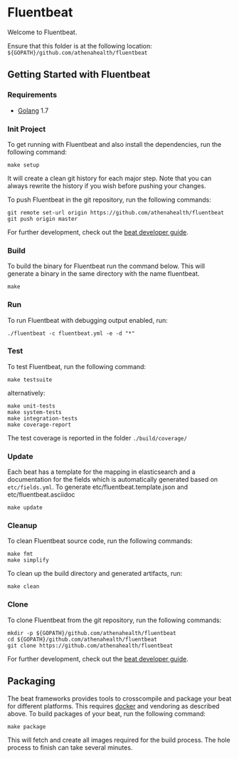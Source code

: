 # Fluentbeat

Welcome to Fluentbeat.

Ensure that this folder is at the following location:
`${GOPATH}/github.com/athenahealth/fluentbeat`

## Getting Started with Fluentbeat

### Requirements

* [Golang](https://golang.org/dl/) 1.7

### Init Project
To get running with Fluentbeat and also install the
dependencies, run the following command:

```
make setup
```

It will create a clean git history for each major step. Note that you can always rewrite the history if you wish before pushing your changes.

To push Fluentbeat in the git repository, run the following commands:

```
git remote set-url origin https://github.com/athenahealth/fluentbeat
git push origin master
```

For further development, check out the [beat developer guide](https://www.elastic.co/guide/en/beats/libbeat/current/new-beat.html).

### Build

To build the binary for Fluentbeat run the command below. This will generate a binary
in the same directory with the name fluentbeat.

```
make
```


### Run

To run Fluentbeat with debugging output enabled, run:

```
./fluentbeat -c fluentbeat.yml -e -d "*"
```


### Test

To test Fluentbeat, run the following command:

```
make testsuite
```

alternatively:
```
make unit-tests
make system-tests
make integration-tests
make coverage-report
```

The test coverage is reported in the folder `./build/coverage/`

### Update

Each beat has a template for the mapping in elasticsearch and a documentation for the fields
which is automatically generated based on `etc/fields.yml`.
To generate etc/fluentbeat.template.json and etc/fluentbeat.asciidoc

```
make update
```


### Cleanup

To clean  Fluentbeat source code, run the following commands:

```
make fmt
make simplify
```

To clean up the build directory and generated artifacts, run:

```
make clean
```


### Clone

To clone Fluentbeat from the git repository, run the following commands:

```
mkdir -p ${GOPATH}/github.com/athenahealth/fluentbeat
cd ${GOPATH}/github.com/athenahealth/fluentbeat
git clone https://github.com/athenahealth/fluentbeat
```


For further development, check out the [beat developer guide](https://www.elastic.co/guide/en/beats/libbeat/current/new-beat.html).


## Packaging

The beat frameworks provides tools to crosscompile and package your beat for different platforms. This requires [docker](https://www.docker.com/) and vendoring as described above. To build packages of your beat, run the following command:

```
make package
```

This will fetch and create all images required for the build process. The hole process to finish can take several minutes.
